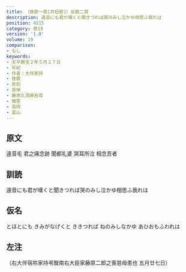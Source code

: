 ```yaml
---
title: （挽歌一首[并短歌]）反歌二首
description: 遠音にも君が嘆くと聞きつれば哭のみし泣かゆ相思ふ我れは
position: 4215
category: 巻19
version: '1.0'
volume: 19
comparison:
- なし
keywords:
- 天平勝宝２年５月２７日
- 年紀
- 作者：大伴家持
- 挽歌
- 悲別
- 哀悼
- 藤原久須麻呂母
- 贈答
- 高岡
- 富山
---
```


## 原文

遠音毛 君之痛念跡 聞都礼婆 哭耳所泣 相念吾者

## 訓読

遠音にも君が嘆くと聞きつれば哭のみし泣かゆ相思ふ我れは

## 仮名

とほとにも きみがなげくと ききつれば ねのみしなかゆ あひおもふわれは

## 左注

（右大伴宿祢家持弔聟南右大臣家藤原二郎之喪慈母患也 五月廿七日）
